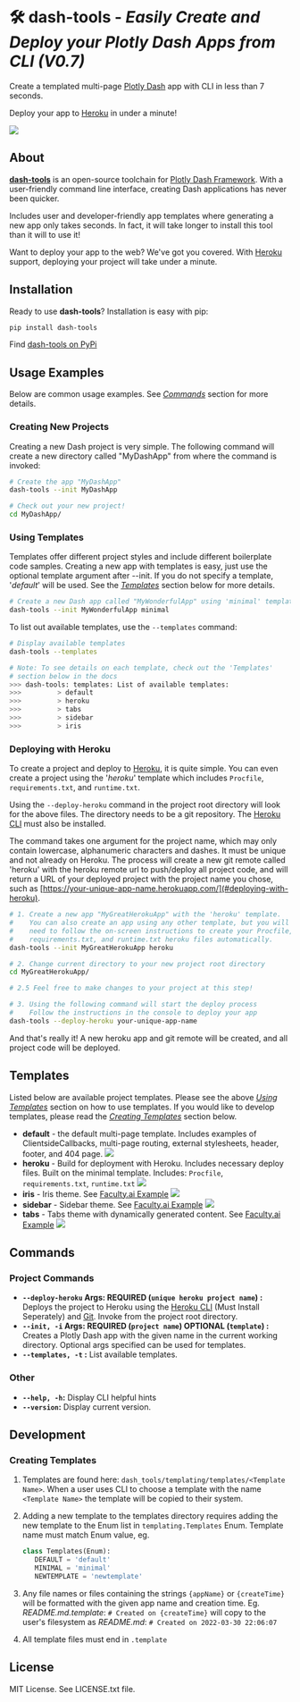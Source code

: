 # 🛠️ **dash-tools** - _Easily Create and Deploy your Plotly Dash Apps from CLI (V0.7)_

Create a templated multi-page [Plotly Dash](https://plotly.com/dash/) app with CLI in less than 7 seconds.

Deploy your app to [Heroku](https://heroku.com/) in under a minute!

![](docs/intro_gif.gif)

## **About**

[**dash-tools**](https://github.com/andrew-hossack/dash-tools) is an open-source toolchain for [Plotly Dash Framework](https://dash.plotly.com/introduction). With a user-friendly command line interface, creating Dash applications has never been quicker.

Includes user and developer-friendly app templates where generating a new app only takes seconds. In fact, it will take longer to install this tool than it will to use it!

Want to deploy your app to the web? We've got you covered. With [Heroku](https://heroku.com/) support, deploying your project will take under a minute.

## **Installation**

Ready to use **dash-tools**? Installation is easy with pip:

```bash
pip install dash-tools
```

Find [dash-tools on PyPi](https://pypi.org/project/dash-tools/)

## **Usage Examples**

Below are common usage examples. See [_Commands_](#commands) section for more details.

### **Creating New Projects**

Creating a new Dash project is very simple. The following command will create a new directory called "MyDashApp" from where the command is invoked:

```bash
# Create the app "MyDashApp"
dash-tools --init MyDashApp

# Check out your new project!
cd MyDashApp/
```

### **Using Templates**

Templates offer different project styles and include different boilerplate code samples. Creating a new app with templates is easy, just use the optional template argument after --init. If you do not specify a template, '_default_' will be used. See the [_Templates_](#templates) section below for more details.

```bash
# Create a new Dash app called "MyWonderfulApp" using 'minimal' template
dash-tools --init MyWonderfulApp minimal
```

To list out available templates, use the `--templates` command:

```bash
# Display available templates
dash-tools --templates

# Note: To see details on each template, check out the 'Templates'
# section below in the docs
>>> dash-tools: templates: List of available templates:
>>>         > default
>>>         > heroku
>>>         > tabs
>>>         > sidebar
>>>         > iris
```

### **Deploying with Heroku**

To create a project and deploy to [Heroku](https://www.heroku.com/), it is quite simple. You can even create a project using the '_heroku_' template which includes `Procfile`, `requirements.txt`, and `runtime.txt`.

Using the `--deploy-heroku` command in the project root directory will look for the above files. The directory needs to be a git repository. The [Heroku CLI](https://devcenter.heroku.com/categories/command-line) must also be installed.

The command takes one argument for the project name, which may only contain lowercase, alphanumeric characters and dashes. It must be unique and not already on Heroku. The process will create a new git remote called 'heroku' with the heroku remote url to push/deploy all project code, and will return a URL of your deployed project with the project name you chose, such as [https://your-unique-app-name.herokuapp.com/](#deploying-with-heroku).

```bash
# 1. Create a new app "MyGreatHerokuApp" with the 'heroku' template.
#    You can also create an app using any other template, but you will
#    need to follow the on-screen instructions to create your Procfile,
#    requirements.txt, and runtime.txt heroku files automatically.
dash-tools --init MyGreatHerokuApp heroku

# 2. Change current directory to your new project root directory
cd MyGreatHerokuApp/

# 2.5 Feel free to make changes to your project at this step!

# 3. Using the following command will start the deploy process
#    Follow the instructions in the console to deploy your app
dash-tools --deploy-heroku your-unique-app-name
```

And that's really it! A new heroku app and git remote will be created, and all project code will be deployed.

## **Templates**

Listed below are available project templates. Please see the above [_Using Templates_](#using-templates) section on how to use templates. If you would like to develop templates, please read the [_Creating Templates_](#creating-templates) section below.

- **default** - the default multi-page template. Includes examples of ClientsideCallbacks, multi-page routing, external stylesheets, header, footer, and 404 page.
  ![](docs/default_theme.png)
- **heroku** - Build for deployment with Heroku. Includes necessary deploy files. Built on the minimal template. Includes: `Procfile`, `requirements.txt`, `runtime.txt`
  ![](docs/heroku_theme.png)
- **iris** - Iris theme. See [Faculty.ai Example](https://dash-bootstrap-components.opensource.faculty.ai/examples/iris/)
  ![](docs/iris_theme.png)
- **sidebar** - Sidebar theme. See [Faculty.ai Example](https://dash-bootstrap-components.opensource.faculty.ai/examples/simple-sidebar/)
  ![](docs/sidebar_theme.png)
- **tabs** - Tabs theme with dynamically generated content. See [Faculty.ai Example](https://dash-bootstrap-components.opensource.faculty.ai/examples/graphs-in-tabs/)
  ![](docs/tabs_theme.png)

## **Commands**

### **Project Commands**

- **`--deploy-heroku` Args: REQUIRED (`unique heroku project name`) :** Deploys the project to Heroku using the [Heroku CLI](https://devcenter.heroku.com/categories/command-line) (Must Install Seperately) and [Git](https://git-scm.com/downloads). Invoke from the project root directory.
- **`--init, -i` Args: REQUIRED (`project name`) OPTIONAL (`template`) :** Creates a Plotly Dash app with the given name in the current working directory. Optional args specified can be used for templates.
- **`--templates, -t` :** List available templates.

### Other

- **`--help, -h`:** Display CLI helpful hints
- **`--version`:** Display current version.

## **Development**

### **Creating Templates**

1. Templates are found here: `dash_tools/templating/templates/<Template Name>`. When a user uses CLI to choose a template with the name `<Template Name>` the template will be copied to their system.
2. Adding a new template to the templates directory requires adding the new template to the Enum list in `templating.Templates` Enum. Template name must match Enum value, eg.

   ```python
   class Templates(Enum):
      DEFAULT = 'default'
      MINIMAL = 'minimal'
      NEWTEMPLATE = 'newtemplate'
   ```

3. Any file names or files containing the strings `{appName}` or `{createTime}` will be formatted with the given app name and creation time. Eg. _README.md.template_: `# Created on {createTime}` will copy to the user's filesystem as _README.md_: `# Created on 2022-03-30 22:06:07`
4. All template files must end in `.template`

## **License**

MIT License. See LICENSE.txt file.
